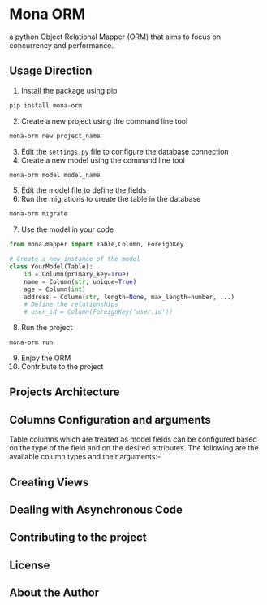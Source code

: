 # Mona ORM

a python Object Relational Mapper (ORM) that aims to focus on concurrency
and performance.

## Usage Direction

1. Install the package using pip
```bash
pip install mona-orm
```
2. Create a new project using the command line tool
```bash
mona-orm new project_name
```
3. Edit the `settings.py` file to configure the database connection
4. Create a new model using the command line tool
```bash
mona-orm model model_name
```
5. Edit the model file to define the fields
6. Run the migrations to create the table in the database
```bash
mona-orm migrate
```
7. Use the model in your code
```python
from mona.mapper import Table,Column, ForeignKey

# Create a new instance of the model
class YourModel(Table):
    id = Column(primary_key=True)
    name = Column(str, unique=True)
    age = Column(int)
    address = Column(str, length=None, max_length=number, ...)
    # Define the relationships
    # user_id = Column(ForeignKey('user.id'))
```
8. Run the project
```bash
mona-orm run
```
9. Enjoy the ORM
10. Contribute to the project

## Projects Architecture

## Columns Configuration and arguments
Table columns which are treated as model fields can be configured based on the type of the field and on the desired attributes. The following are the available column types and their arguments:-

## Creating Views

## Dealing with Asynchronous Code

## Contributing to the project

## License


## About the Author
